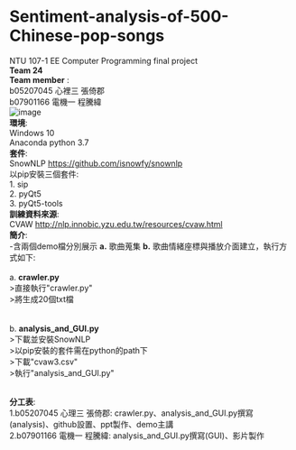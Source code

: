 # Sentiment-analysis-of-500-Chinese-pop-songs
NTU 107-1 EE Computer Programming final project  
__Team 24__  
__Team member__ :  
b05207045 心裡三 張倚郡  
b07901166 電機一 程騰緯<br/> 
![image](https://github.com/z0011/Sentiment-analysis-of-500-Chinese-pop-songs/blob/master/graph.PNG)  
__環境__:   
Windows 10  
Anaconda python 3.7  
__套件__:   
SnowNLP <https://github.com/isnowfy/snownlp>   
以pip安裝三個套件:  
    1. sip  
    2. pyQt5  
    3. pyQt5-tools  
__訓練資料來源__:  
CVAW <http://nlp.innobic.yzu.edu.tw/resources/cvaw.html>  
__簡介__:  
    -含兩個demo檔分別展示 __a.__ 歌曲蒐集 __b.__ 歌曲情緒座標與播放介面建立，執行方式如下:  
    <br/>
    a.  __crawler.py__  
        >直接執行"crawler.py"   
        >將生成20個txt檔  
        <br/>  
    b. __analysis_and_GUI.py__   
        >下載並安裝SnowNLP  
        >以pip安裝的套件需在python的path下  
        >下載"cvaw3.csv"  
        >執行"analysis_and_GUI.py"  
         <br/>  
         
__分工表__:  
    1.b05207045 心理三 張倚郡: crawler.py、analysis_and_GUI.py撰寫(analysis)、github設置、ppt製作、demo主講  
    2.b07901166 電機一 程騰緯: analysis_and_GUI.py撰寫(GUI)、影片製作
    
